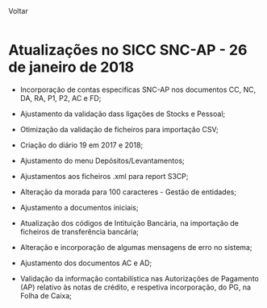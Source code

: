 <div style="width:100%; height:30px"><span onclick="loadUpgrades(['btnMenu'], event)" class="voltar">Voltar</span></div>

# Atualizações no SICC SNC-AP - 26 de janeiro de 2018

- Incorporação de contas especificas SNC-AP nos documentos CC, NC, DA, RA, P1, P2, AC e  FD;

- Ajustamento da validação dass ligações de Stocks e Pessoal;

- Otimização da validação de ficheiros para importação CSV;

- Criação do diário 19 em 2017 e 2018;

- Ajustamento do menu Depósitos/Levantamentos;

- Ajustamentos aos ficheiros .xml para report S3CP;

- Alteração da morada para 100 caracteres - Gestão de entidades;

- Ajustamento a documentos iniciais;

- Atualização dos códigos de Intituição Bancária, na importação de ficheiros de transferência bancária;

- Alteração e incorporação de algumas mensagens de erro no sistema;

- Ajustamento dos documentos AC e AD;

- Validação da informação contabilística nas Autorizações de Pagamento (AP) relativo às notas de crédito, e respetiva incorporação, do PG, na Folha de Caixa;

